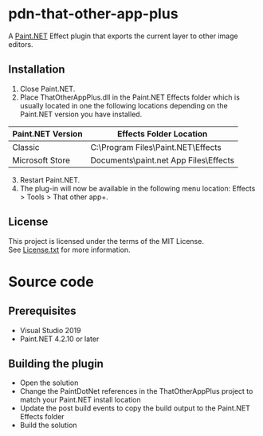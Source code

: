 # pdn-that-other-app-plus

A [Paint.NET](http://www.getpaint.net) Effect plugin that exports the current layer to other image editors.

## Installation

1. Close Paint.NET.
2. Place ThatOtherAppPlus.dll in the Paint.NET Effects folder which is usually located in one the following locations depending on the Paint.NET version you have installed.

  Paint.NET Version |  Effects Folder Location
  --------|----------
  Classic | C:\Program Files\Paint.NET\Effects    
  Microsoft Store | Documents\paint.net App Files\Effects

3. Restart Paint.NET.
4. The plug-in will now be available in the following menu location: Effects > Tools > That other app+.

## License

This project is licensed under the terms of the MIT License.   
See [License.txt](License.txt) for more information.

# Source code

## Prerequisites

* Visual Studio 2019
* Paint.NET 4.2.10 or later

## Building the plugin

* Open the solution
* Change the PaintDotNet references in the ThatOtherAppPlus project to match your Paint.NET install location
* Update the post build events to copy the build output to the Paint.NET Effects folder
* Build the solution
